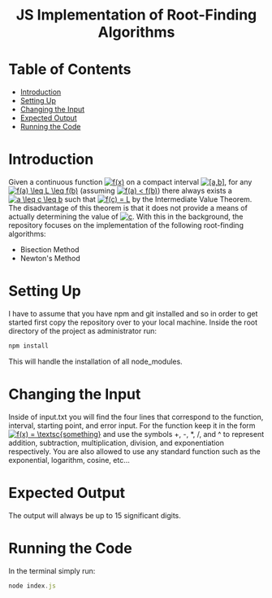 <h1 align="center">JS Implementation of Root-Finding Algorithms</h1>


# Table of Contents

- [Introduction](#introduction)
- [Setting Up](#setting-up)
- [Changing the Input](#changing-the-input)
- [Expected Output](#expected-output)
- [Running the Code](#running-the-code)


# Introduction

Given a continuous function <a href="https://www.codecogs.com/eqnedit.php?latex=f(x)" target="_blank"><img src="https://latex.codecogs.com/gif.latex?f(x)" title="f(x)" /></a> on a compact interval <a href="https://www.codecogs.com/eqnedit.php?latex=[a,b]" target="_blank"><img src="https://latex.codecogs.com/gif.latex?[a,b]" title="[a,b]" /></a>, for any <a href="https://www.codecogs.com/eqnedit.php?latex=f(a)&space;\leq&space;L&space;\leq&space;f(b)" target="_blank"><img src="https://latex.codecogs.com/gif.latex?f(a)&space;\leq&space;L&space;\leq&space;f(b)" title="f(a) \leq L \leq f(b)" /></a> (assuming <a href="https://www.codecogs.com/eqnedit.php?latex=f(a)&space;<&space;f(b)" target="_blank"><img src="https://latex.codecogs.com/gif.latex?f(a)&space;<&space;f(b)" title="f(a) < f(b)" /></a>) there always exists a <a href="https://www.codecogs.com/eqnedit.php?latex=a&space;\leq&space;c&space;\leq&space;b" target="_blank"><img src="https://latex.codecogs.com/gif.latex?a&space;\leq&space;c&space;\leq&space;b" title="a \leq c \leq b" /></a> such that <a href="https://www.codecogs.com/eqnedit.php?latex=f(c)&space;=&space;L" target="_blank"><img src="https://latex.codecogs.com/gif.latex?f(c)&space;=&space;L" title="f(c) = L" /></a> by the Intermediate Value Theorem. The disadvantage of this theorem is that it does not provide a means of actually determining the value of <a href="https://www.codecogs.com/eqnedit.php?latex=c" target="_blank"><img src="https://latex.codecogs.com/gif.latex?c" title="c" /></a>. With this in the background, the repository focuses on the implementation of the following root-finding algorithms:

- Bisection Method
- Newton's Method


# Setting Up
I have to assume that you have npm and git installed and so in order to get started first copy the repository over to your local machine. Inside the root directory of the project as administrator run:
```js
npm install
```
This will handle the installation of all node_modules.


# Changing the Input

Inside of input.txt you will find the four lines that correspond to the function, interval, starting point, and error input. For the function keep it in the form <a href="https://www.codecogs.com/eqnedit.php?latex=f(x)&space;=&space;\textsc{something}" target="_blank"><img src="https://latex.codecogs.com/gif.latex?f(x)&space;=&space;\textsc{something}" title="f(x) = \textsc{something}" /></a> and use the symbols +, -, *, /, and ^ to represent addition, subtraction, multiplication, division, and exponentiation respectively. You are also allowed to use any standard function such as the exponential, logarithm, cosine, etc...


# Expected Output

The output will always be up to 15 significant digits.


# Running the Code

In the terminal simply run:
```js
node index.js
```